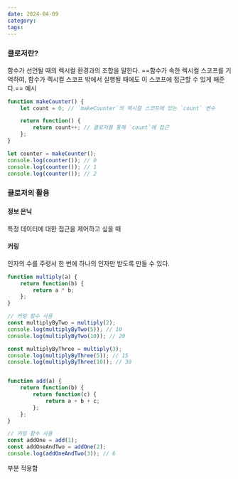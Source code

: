 ```yaml
---
date: 2024-04-09
category: 
tags:
---
```

### 클로저란?
함수가 선언될 때의 렉시컬 환경과의 조합을 말한다.
==함수가 속한 렉시컬 스코프를 기억하여, 함수가 렉시컬 스코프 밖에서 실행될 때에도 이 스코프에 접근할 수 있게 해준다.==
예시

```js
function makeCounter() {
    let count = 0; // `makeCounter`의 렉시컬 스코프에 있는 `count` 변수

    return function() {
        return count++; // 클로저를 통해 `count`에 접근
    };
}

let counter = makeCounter();
console.log(counter()); // 0
console.log(counter()); // 1
console.log(counter()); // 2
```

### 클로저의 활용
#### 정보 은닉
특정 데이터에 대한 접근을 제어하고 싶을 때
#### 커링
인자의 수를 주령서 한 번에 하나의 인자만 받도록 만들 수 있다.
```js
function multiply(a) {
    return function(b) {
        return a * b;
    };
}

// 커링 함수 사용
const multiplyByTwo = multiply(2);
console.log(multiplyByTwo(5)); // 10
console.log(multiplyByTwo(10)); // 20

const multiplyByThree = multiply(3);
console.log(multiplyByThree(5)); // 15
console.log(multiplyByThree(10)); // 30


function add(a) {
    return function(b) {
        return function(c) {
            return a + b + c;
        };
    };
}

// 커링 함수 사용
const addOne = add(1);
const addOneAndTwo = addOne(2);
console.log(addOneAndTwo(3)); // 6

```
부분 적용함
